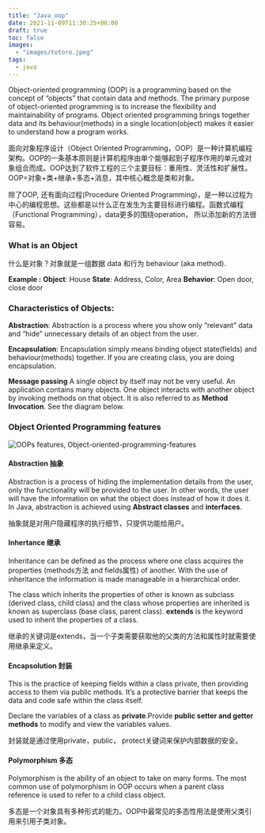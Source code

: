 ```yaml
---
title: "Java_oop"
date: 2021-11-09T11:30:25+08:00
draft: true
toc: false
images:
  - "images/totoro.jpeg"
tags: 
  - java
---
```


Object-oriented programming (OOP) is a programming based on the concept of “objects” that contain data and methods. The primary purpose of object-oriented programming is to increase the flexibility and maintainability of programs. Object oriented programming brings together data and its behaviour(methods) in a single location(object) makes it easier to understand how a program works.

面向对象程序设计（Object Oriented Programming，OOP）是一种计算机编程架构。OOP的一条基本原则是计算机程序由单个能够起到子程序作用的单元或对象组合而成。OOP达到了软件工程的三个主要目标：重用性、灵活性和扩展性。OOP=对象+类+继承+多态+消息，其中核心概念是类和对象。

除了OOP, 还有面向过程(Procedure Oriented Programming)，是一种以过程为中心的编程思想。这些都是以什么正在发生为主要目标进行编程。函数式编程（Functional Programming），data更多的围绕operation， 所以添加新的方法很容易。

### What is an Object

什么是对象？对象就是一组数据 data 和行为 behaviour (aka method).

**Example :**
**Object**: House
**State**: Address, Color, Area
**Behavior**: Open door, close door

### Characteristics of Objects:

**Abstraction**: Abstraction is a process where you show only “relevant” data and “hide” unnecessary details of an object from the user.

**Encapsulation**: Encapsulation simply means binding object state(fields) and behaviour(methods) together. If you are creating class, you are doing encapsulation.

**Message passing**
A single object by itself may not be very useful. An application contains many objects. One object interacts with another object by invoking methods on that object. It is also referred to as **Method Invocation**. See the diagram below.

### Object Oriented Programming features

![OOPs features, Object-oriented-programming-features](https://beginnersbook.com/wp-content/uploads/2013/04/Object-oriented-programming-features.jpg)

#### Abstraction 抽象

Abstraction is a process of hiding the implementation details from the user, only the functionality will be provided to the user. In other words, the user will have the information on what the object does instead of how it does it.
In Java, abstraction is achieved using **Abstract classes** and **interfaces**.

抽象就是对用户隐藏程序的执行细节，只提供功能给用户。

#### Inhertance 继承

Inheritance can be defined as the process where one class acquires the properties (methods方法 and fields属性) of another. With the use of inheritance the information is made manageable in a hierarchical order.

The class which inherits the properties of other is known as subclass (derived class, child class) and the class whose properties are inherited is known as superclass (base class, parent class). **extends** is the keyword used to inherit the properties of a class.

继承的关键词是extends，当一个子类需要获取他的父类的方法和属性时就需要使用继承来定义。

#### Encapsolution 封装

This is the practice of keeping fields within a class private, then providing access to them via public methods. It’s a protective barrier that keeps the data and code safe within the class itself.

Declare the variables of a class as **private**.Provide **public setter and getter methods** to modify and view the variables values.

封装就是通过使用private，public， protect关键词来保护内部数据的安全。

#### Polymorphism 多态

Polymorphism is the ability of an object to take on many forms. The most common use of polymorphism in OOP occurs when a parent class reference is used to refer to a child class object.

多态是一个对象具有多种形式的能力。OOP中最常见的多态性用法是使用父类引用来引用子类对象。
